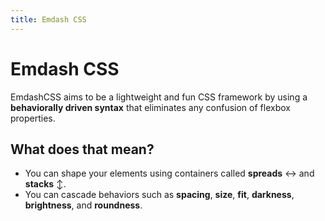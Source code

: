 ```yaml
---
title: Emdash CSS
---
```


# Emdash CSS

EmdashCSS aims to be a lightweight and fun CSS framework by using a **behaviorally driven syntax** that eliminates any confusion of flexbox properties. 

## What does that mean? 

- You can shape your elements using containers called **spreads** ↔️ and **stacks** ↕️.
- You can cascade behaviors such as **spacing**, **size**, **fit**, **darkness**, **brightness**, and **roundness**.